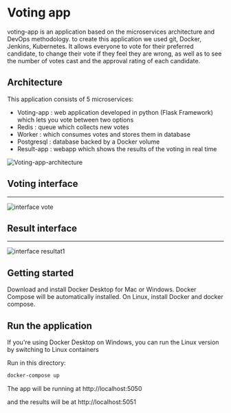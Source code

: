 # Voting app
voting-app is an application based on the microservices architecture and DevOps methodology. to create this application we used git, Docker, Jenkins, Kubernetes.
It allows everyone to vote for their preferred candidate, to change their vote if they feel they are wrong, as well as to see the number of votes cast and the approval rating of each candidate.
## Architecture
This application consists of 5 microservices:
* Voting-app : web application developed in python (Flask Framework) which lets you vote between two options
* Redis : queue which collects new votes
* Worker : which consumes votes and stores them in database
* Postgresql : database backed by a Docker volume
* Result-app : webapp which shows the results of the voting in real time

![Voting-app-architecture](https://user-images.githubusercontent.com/62344505/98979367-92aba800-251b-11eb-91a4-30e587ee7f2c.png)

## Voting interface
----
![interface vote](https://user-images.githubusercontent.com/62344505/98979777-0ea5f000-251c-11eb-89b8-8d9d00a7145a.PNG)

## Result interface
----
![interface resultat1](https://user-images.githubusercontent.com/62344505/98981416-339b6280-251e-11eb-9563-dafbe64d857e.PNG)

## Getting started
Download and install Docker Desktop for Mac or Windows. Docker Compose will be automatically installed. On Linux, install Docker and docker compose.

## Run the application
If you're using Docker Desktop on Windows, you can run the Linux version by switching to Linux containers

Run in this directory:
```bash
docker-compose up
```
The app will be running at http://localhost:5050 

and the results will be at http://localhost:5051